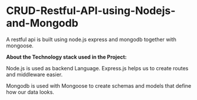 # CRUD-Restful-API-using-Nodejs-and-Mongodb

A restful api is built using node.js express and mongodb together with mongoose.

**About the Technology stack used in the Project:**

Node.js is used as backend Language.
Express.js helps us to create routes and middleware easier.

Mongodb is used with Mongoose to create schemas and models that define how our data looks.

